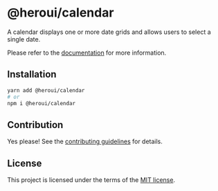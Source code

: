 # @heroui/calendar

A calendar displays one or more date grids and allows users to select a single date.

Please refer to the [documentation](https://heroui.com/docs/components/calendar) for more information.

## Installation

```sh
yarn add @heroui/calendar
# or
npm i @heroui/calendar
```

## Contribution

Yes please! See the
[contributing guidelines](https://github.com/frontio-ai/heroui/blob/master/CONTRIBUTING.md)
for details.

## License

This project is licensed under the terms of the
[MIT license](https://github.com/frontio-ai/heroui/blob/master/LICENSE).
